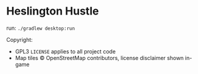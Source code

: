 # Heslington Hustle


run:
`./gradlew desktop:run`

Copyright:
- GPL3 `LICENSE` applies to all project code
- Map tiles © OpenStreetMap contributors, license disclaimer shown in-game
